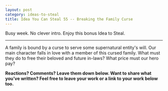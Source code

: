 ```yaml
---
layout: post
category: ideas-to-steal
title: Idea You Can Steal 55 -- Breaking the Family Curse
---
```


Busy week. No clever intro. Enjoy this bonus Idea to Steal.

<!--excerpt-->

-------------------

A family is bound by a curse to serve some supernatural entity's will. Our main character falls in love with a member of this cursed family. What must they do to free their beloved and future in-laws? What price must our hero pay?

**Reactions? Comments? Leave them down below. Want to share what you’ve written? Feel free to leave your work or a link to your work below too.**
